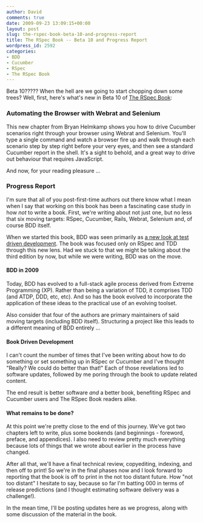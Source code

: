 ```yaml
---
author: David
comments: true
date: 2009-09-23 13:09:15+00:00
layout: post
slug: the-rspec-book-beta-10-and-progress-report
title: The RSpec Book -- Beta 10 and Progress Report
wordpress_id: 2592
categories:
- BDD
- Cucumber
- RSpec
- The RSpec Book
---
```


Beta 10????? When the hell are we going to start chopping down some trees? Well, first, here's what's new in Beta 10 of [The RSpec Book](http://www.pragprog.com/titles/achbd/the-rspec-book):

### Automating the Browser with Webrat and Selenium

This new chapter from Bryan Helmkamp shows you how to drive Cucumber scenarios right through your browser using Webrat and Selenium. You'll type a single command and watch a browser fire up and walk through each scenario step by step right before your very eyes, and then see a standard Cucumber report in the shell. It's a sight to behold, and a great way to drive out behaviour that requires JavaScript.

And now, for your reading pleasure ...
<!-- more -->
### Progress Report

I'm sure that all of you post-first-time authors out there know what I mean when I say that working on this book has been a fascinating case study in how _not_ to write a book. First, we're writing about not just one, but no less that six moving targets: RSpec, Cucumber, Rails, Webrat, Selenium and, of course BDD itself.

When we started this book, BDD was seen primarily as [a new look at test driven development](http://techblog.daveastels.com/2005/07/05/a-new-look-at-test-driven-development/). The book was focused only on RSpec and TDD through this new lens. Had we stuck to that we might be talking about the third edition by now, but while we were writing, BDD was on the move.

#### BDD in 2009

Today, BDD has evolved to a full-stack agile process derived from Extreme Programming (XP). Rather than being a variation of TDD, it comprises TDD (and ATDP, DDD, etc, etc). And so has the book evolved to incorporate the application of these ideas to the practical use of an evolving toolset.

Also consider that four of the authors are primary maintainers of said moving targets (including BDD itself). Structuring a project like this leads to a different meaning of BDD entirely ...

#### Book Driven Development

I can't count the number of times that I've been writing about how to do something or set something up in RSpec or Cucumber and I've thought "Really? We could do better than that!" Each of those revelations led to software updates, followed by me poring through the book to update related content.

The end result is better software _and_ a better book, benefiting RSpec and Cucumber users and The RSpec Book readers alike.

#### What remains to be done?

At this point we're pretty close to the end of this journey. 
We've got two chapters left to write, plus some bookends (and beginnings - foreword, preface, and appendices). I also need to review pretty much everything because lots of things that we wrote about earlier in the process have changed.

After all that, we'll have a final technical review, copyediting, indexing, and then off to print! So we're in the final phases now and I look forward to reporting that the book is off to print in the not too distant future. How "not too distant" I hesitate to say, because so far I'm batting 000 in terms of release predictions (and I thought estimating software delivery was a challenge!).

In the mean time, I'll be posting updates here as we progress, along with some discussion of the material in the book.
